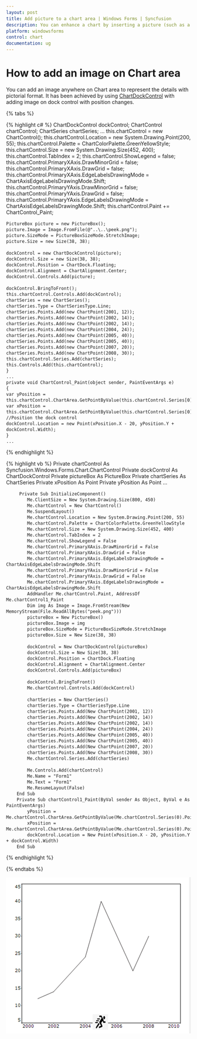 ```yaml
---
layout: post
title: Add picture to a chart area | Windows Forms | Syncfusion
description: You can enhance a chart by inserting a picture (such as a business logo) anywhere in the chart area.
platform: windowsforms
control: chart
documentation: ug
---
```


# How to add an image on Chart area
You can add an image anywhere on Chart area to represent the details with pictorial format. It has been achieved by using [ChartDockControl](https://help.syncfusion.com/cr/windowsforms/Syncfusion.Windows.Forms.Chart.ChartDockControl.html) with adding image on dock control with position changes.

{% tabs %}

{% highlight c# %}
ChartDockControl dockControl;
ChartControl chartControl;
ChartSeries chartSeries;
...
    this.chartControl = new ChartControl();
    this.chartControl.Location = new System.Drawing.Point(200, 55);
    this.chartControl.Palette = ChartColorPalette.GreenYellowStyle;
    this.chartControl.Size = new System.Drawing.Size(452, 400);
    this.chartControl.TabIndex = 2;
    this.chartControl.ShowLegend = false;
    this.chartControl.PrimaryXAxis.DrawMinorGrid = false;
    this.chartControl.PrimaryXAxis.DrawGrid = false;
    this.chartControl.PrimaryXAxis.EdgeLabelsDrawingMode = ChartAxisEdgeLabelsDrawingMode.Shift;
    this.chartControl.PrimaryYAxis.DrawMinorGrid = false;
    this.chartControl.PrimaryYAxis.DrawGrid = false;
    this.chartControl.PrimaryYAxis.EdgeLabelsDrawingMode = ChartAxisEdgeLabelsDrawingMode.Shift;
    this.chartControl.Paint += ChartControl_Paint;

    PictureBox picture = new PictureBox();
    picture.Image = Image.FromFile(@"..\..\peek.png");
    picture.SizeMode = PictureBoxSizeMode.StretchImage;
    picture.Size = new Size(38, 38);

    dockControl = new ChartDockControl(picture);
    dockControl.Size = new Size(38, 38);
    dockControl.Position = ChartDock.Floating;
    dockControl.Alignment = ChartAlignment.Center;
    dockControl.Controls.Add(picture);

    dockControl.BringToFront();
    this.chartControl.Controls.Add(dockControl);
    chartSeries = new ChartSeries();
    chartSeries.Type = ChartSeriesType.Line;
    chartSeries.Points.Add(new ChartPoint(2001, 12));
    chartSeries.Points.Add(new ChartPoint(2002, 14));
    chartSeries.Points.Add(new ChartPoint(2002, 14));
    chartSeries.Points.Add(new ChartPoint(2004, 24));
    chartSeries.Points.Add(new ChartPoint(2005, 40));
    chartSeries.Points.Add(new ChartPoint(2005, 40));
    chartSeries.Points.Add(new ChartPoint(2007, 20));
    chartSeries.Points.Add(new ChartPoint(2008, 30));
    this.chartControl.Series.Add(chartSeries);
    this.Controls.Add(this.chartControl);
    }
    ...
    private void ChartControl_Paint(object sender, PaintEventArgs e)
    {
    var yPosition = this.chartControl.ChartArea.GetPointByValue(this.chartControl.Series[0].Points[0]);
    var xPosition = this.chartControl.ChartArea.GetPointByValue(this.chartControl.Series[0].Points[4]);
    //Position the dock control
    dockControl.Location = new Point(xPosition.X - 20, yPosition.Y + dockControl.Width);
    }
    ...
{% endhighlight %}

{% highlight vb %}
  Private chartControl As Syncfusion.Windows.Forms.Chart.ChartControl
        Private dockControl As ChartDockControl
        Private pictureBox As PictureBox
        Private chartSeries As ChartSeries
        Private xPosition As Point
        Private yPosition As Point
        ...

         Private Sub InitializeComponent()
            Me.ClientSize = New System.Drawing.Size(800, 450)
            Me.chartControl = New ChartControl()
            Me.SuspendLayout()
            Me.chartControl.Location = New System.Drawing.Point(200, 55)
            Me.chartControl.Palette = ChartColorPalette.GreenYellowStyle
            Me.chartControl.Size = New System.Drawing.Size(452, 400)
            Me.chartControl.TabIndex = 2
            Me.chartControl.ShowLegend = False
            Me.chartControl.PrimaryXAxis.DrawMinorGrid = False
            Me.chartControl.PrimaryXAxis.DrawGrid = False
            Me.chartControl.PrimaryXAxis.EdgeLabelsDrawingMode = ChartAxisEdgeLabelsDrawingMode.Shift
            Me.chartControl.PrimaryYAxis.DrawMinorGrid = False
            Me.chartControl.PrimaryYAxis.DrawGrid = False
            Me.chartControl.PrimaryYAxis.EdgeLabelsDrawingMode = ChartAxisEdgeLabelsDrawingMode.Shift
            AddHandler Me.chartControl.Paint, AddressOf Me.chartControl1_Paint
            Dim img As Image = Image.FromStream(New MemoryStream(File.ReadAllBytes("peek.png")))
            pictureBox = New PictureBox()
            pictureBox.Image = img
            pictureBox.SizeMode = PictureBoxSizeMode.StretchImage
            pictureBox.Size = New Size(38, 38)

            dockControl = New ChartDockControl(pictureBox)
            dockControl.Size = New Size(38, 38)
            dockControl.Position = ChartDock.Floating
            dockControl.Alignment = ChartAlignment.Center
            dockControl.Controls.Add(pictureBox)

            dockControl.BringToFront()
            Me.chartControl.Controls.Add(dockControl)

            chartSeries = New ChartSeries()
            chartSeries.Type = ChartSeriesType.Line
            chartSeries.Points.Add(New ChartPoint(2001, 12))
            chartSeries.Points.Add(New ChartPoint(2002, 14))
            chartSeries.Points.Add(New ChartPoint(2002, 14))
            chartSeries.Points.Add(New ChartPoint(2004, 24))
            chartSeries.Points.Add(New ChartPoint(2005, 40))
            chartSeries.Points.Add(New ChartPoint(2005, 40))
            chartSeries.Points.Add(New ChartPoint(2007, 20))
            chartSeries.Points.Add(New ChartPoint(2008, 30))
            Me.chartControl.Series.Add(chartSeries)

            Me.Controls.Add(chartControl)
            Me.Name = "Form1"
            Me.Text = "Form1"
            Me.ResumeLayout(False)
        End Sub
        Private Sub chartControl1_Paint(ByVal sender As Object, ByVal e As PaintEventArgs)
            yPosition = Me.chartControl.ChartArea.GetPointByValue(Me.chartControl.Series(0).Points(0))
            xPosition = Me.chartControl.ChartArea.GetPointByValue(Me.chartControl.Series(0).Points(4))
            dockControl.Location = New Point(xPosition.X - 20, yPosition.Y + dockControl.Width)
        End Sub
{% endhighlight %}

{% endtabs %}	

![Adding an image on chart area](How-to-add-image-on-chart-area/How-to-add-image-on-chart-area.png)